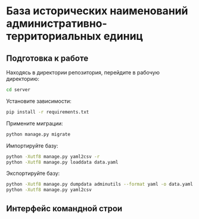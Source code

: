 # База исторических наименований административно-территориальных единиц

## Подготовка к работе

Находясь в директории репозитория, перейдите в рабочую директорию:
```sh
cd server
```

Установите зависимости:
```sh
pip install -r requirements.txt
```

Примените миграции:
```sh
python manage.py migrate
```

Импортируйте базу:
```sh
python -Xutf8 manage.py yaml2csv -r
python -Xutf8 manage.py loaddata data.yaml
```

Экспортируйте базу:
```sh
python -Xutf8 manage.py dumpdata adminutils --format yaml -o data.yaml
python -Xutf8 manage.py yaml2csv
```

## Интерфейс командной строи
